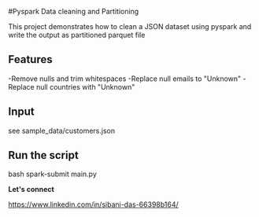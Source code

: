 #Pyspark Data cleaning and Partitioning 

This project demonstrates how to clean a JSON dataset using pyspark 
and write the output as partitioned parquet file

## Features
-Remove nulls and trim whitespaces 
-Replace null emails to "Unknown"
-Replace null countries with "Unknown"


## Input
see sample_data/customers.json

## Run the script

bash
spark-submit main.py

**Let's connect**

https://www.linkedin.com/in/sibani-das-66398b164/





